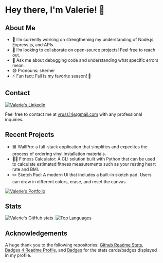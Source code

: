 # Hey there, I'm Valerie! 👋

## About Me

- 🔭 I’m currently working on strengthening my understanding of Node.js, Express.js, and APIs.
- 👯 I’m looking to collaborate on open-source projects! Feel free to reach out.
- 💬 Ask me about debugging code and understanding what specific errors mean.
- 😄 Pronouns: she/her
- ⚡ Fun fact: Fall is my favorite season! 🍂

## Contact

[![Valerie's LinkedIn](https://img.shields.io/badge/LinkedIn-0077B5?style=for-the-badge&logo=linkedin&logoColor=white)](https://www.linkedin.com/in/valerie-russell-732731162/)

Feel free to contact me at vruss14@gmail.com with any professional inquiries.

## Recent Projects
- 🟦 WallPro: a full-stack application that simplifies and expedites the process of ordering vinyl installation materials.
- 🏋️‍♀️ Fitness Calculator: A CLI solution built with Python that can be used to calculate estimated fitness measurements such as your resting heart rate and BMI.
- ✏️ Sketch Pad: A modern UI that includes a built-in sketch pad. Users can draw in different colors, erase, and reset the canvas.

[![Valerie's Portfolio](https://img.shields.io/badge/Portfolio-6DB33F?style=for-the-badge&logo=Portfolio&logoColor=white)](https://vruss14.github.io/web-development-portfolio/)

## Stats

![Valerie's GitHub stats](https://github-readme-stats.vercel.app/api?username=vruss14&count_private=true&hide=stars)&nbsp;&nbsp;[![Top Languages](https://github-readme-stats.vercel.app/api/top-langs/?username=vruss14&layout=compact&langs_count=10)](https://github.com/vruss14/github-readme-stats)

## Acknowledgements

A huge thank you to the following repositories: [Github Readme Stats](https://github.com/anuraghazra/github-readme-stats), [Badges 4 Readme Profile](https://github.com/alexandresanlim/Badges4-README.md-Profile), and [Badges](https://github.com/Naereen/badges) for the stats cards/badges displayed in my profile.
